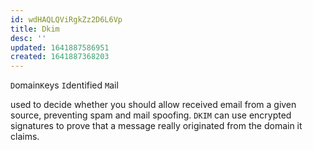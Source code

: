 ```yaml
---
id: wdHAQLQViRgkZz2D6L6Vp
title: Dkim
desc: ''
updated: 1641887586951
created: 1641887368203
---
```


`D`omain`K`eys `I`dentified `M`ail

used to decide whether you should allow received email from a given source, preventing spam and mail spoofing.
`DKIM` can use encrypted signatures to prove that a message really originated from the domain it claims.
